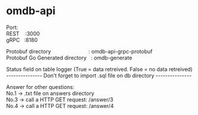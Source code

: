 # omdb-api

Port:  
REST  &nbsp;&nbsp; :3000  
gRPC  &nbsp; :8180

Protobuf directory &emsp; &emsp; &emsp; &emsp; &emsp; &nbsp; : omdb-api-grpc-protobuf  
Protobuf Go Generated directory &nbsp; : omdb-generate

Status field on table logger (True = data retreived. False = no data retreived)
--------------- Don't forget to import .sql file on db directory ---------------

Answer for other questions:  
No.1 -> .txt file on answers directory  
No.3 -> call a HTTP GET request: /answer/3  
No.4 -> call a HTTP GET request: /answer/4  

